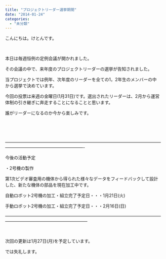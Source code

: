 ```yaml
---
title: "プロジェクトリーダー選挙期間"
date: "2014-01-24"
categories: 
  - "未分類"
---
```


こんにちは。けとんです。

 

本日は毎週恒例の定例会議が開かれました。

その会議の中で、来年度のプロジェクトリーダーの選挙が告知されました。

当プロジェクトでは例年、次年度のリーダーを全ての1，2年生のメンバーの中から選挙で決めています。

今回の投票は来週の金曜日(1月31日)です。選出されたリーダーは、2月から運営体制の引き継ぎに奔走することになることと思います。

誰がリーダーになるのか今から楽しみです。

 

 

——————————————————————————————————————————————————————-

今後の活動予定

・2号機の製作

第1次ビデオ審査用の機体から得られた様々なデータをフィードバックして設計した、新たな機体の部品を現在加工中です。

自動ロボット2号機の加工・組立完了予定日・・・1月21日(火)

手動ロボット2号機の加工・組立完了予定日・・・2月16日(日)

———————————————————————————————————————————————————————

 

次回の更新は1月27日(月)を予定しています。

では失礼します。
